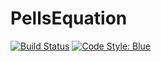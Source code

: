 # PellsEquation

[![Build Status](https://ci.appveyor.com/api/projects/status/github/byhill/PellsEquation.jl?svg=true)](https://ci.appveyor.com/project/byhill/PellsEquation-jl)
[![Code Style: Blue](https://img.shields.io/badge/code%20style-blue-4495d1.svg)](https://github.com/invenia/BlueStyle)
